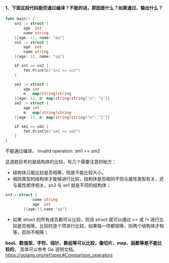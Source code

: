#### 1、下面这段代码能否通过编译？不能的话，原因是什么？如果通过，输出什么？

```go
func main() {
    sn1 := struct {
        age  int
        name string
    }{age: 11, name: "qq"}
    sn2 := struct {
        age  int
        name string
    }{age: 11, name: "qq"}

    if sn1 == sn2 {
        fmt.Println("sn1 == sn2")
    }

    sm1 := struct {
        age int
        m   map[string]string
    }{age: 11, m: map[string]string{"a": "1"}}
    sm2 := struct {
        age int
        m   map[string]string
    }{age: 11, m: map[string]string{"a": "1"}}

    if sm1 == sm2 {
        fmt.Println("sm1 == sm2")
    }
}
```

不能通过编译， invalid operation: sm1 == sm2

这道题目考的是结构体的比较，有几个需要注意的地方：

- 结构体只能比较是否相等，但是不能比较大小。
- 相同类型的结构体才能够进行比较，结构体是否相同不但与属性类型有关，还与属性顺序相关，sn3 与 sn1 就是不同的结构体；

```go
sn3:= struct {
            name string
            age  int
        }{age:11,name:"qq"}
```

- 如果 struct 的所有成员都可以比较，则该 struct 就可以通过 == 或 != 进行比较是否相等，比较时逐个项进行比较，如果每一项都相等，则两个结构体才相等，否则不相等；

 **bool、数值型、字符、指针、数组等可以比较，像切片、map、函数等是不能比较的**。 具体可以参考 Go 说明文档。https://golang.org/ref/spec#Comparison_operators